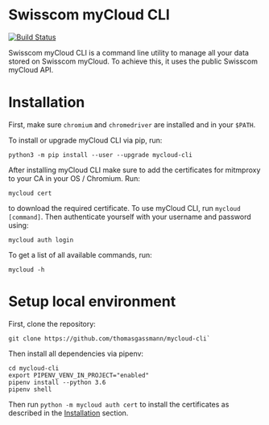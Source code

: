 # Swisscom myCloud CLI

[![Build Status](https://dev.azure.com/thomasgassmann/mycloud-cli/_apis/build/status/thomasgassmann.mycloud-cli?branchName=master)](https://dev.azure.com/thomasgassmann/mycloud-cli/_build/latest?definitionId=4&branchName=master)

Swisscom myCloud CLI is a command line utility to manage all your data stored on Swisscom myCloud. To achieve this, it uses the public Swisscom myCloud API.

# Installation

First, make sure `chromium` and `chromedriver` are installed and in  your `$PATH`.

To install or upgrade myCloud CLI via pip, run:
```
python3 -m pip install --user --upgrade mycloud-cli
```

After installing myCloud CLI make sure to add the certificates for mitmproxy to your CA in your OS / Chromium. Run:
```
mycloud cert
```

to download the required certificate. 
To use myCloud CLI, run `mycloud [command]`.
Then authenticate yourself with your username and password using:
```
mycloud auth login
```

To get a list of all available commands, run:
```
mycloud -h
```

# Setup local environment
First, clone the repository:
```
git clone https://github.com/thomasgassmann/mycloud-cli`
```

Then install all dependencies via pipenv:
```
cd mycloud-cli
export PIPENV_VENV_IN_PROJECT="enabled"
pipenv install --python 3.6
pipenv shell
```
Then run `python -m mycloud auth cert` to install the certificates as described in the [Installation](#Installation) section.
